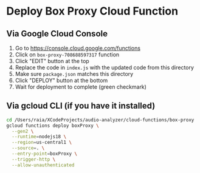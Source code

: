 # Deploy Box Proxy Cloud Function

## Via Google Cloud Console

1. Go to https://console.cloud.google.com/functions
2. Click on `box-proxy-708688597317` function
3. Click "EDIT" button at the top
4. Replace the code in `index.js` with the updated code from this directory
5. Make sure `package.json` matches this directory
6. Click "DEPLOY" button at the bottom
7. Wait for deployment to complete (green checkmark)

## Via gcloud CLI (if you have it installed)

```bash
cd /Users/raia/XCodeProjects/audio-analyzer/cloud-functions/box-proxy
gcloud functions deploy boxProxy \
  --gen2 \
  --runtime=nodejs18 \
  --region=us-central1 \
  --source=. \
  --entry-point=boxProxy \
  --trigger-http \
  --allow-unauthenticated
```
